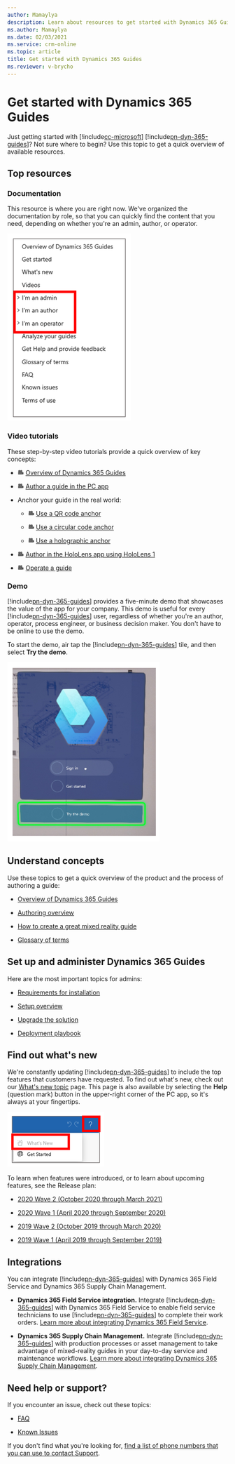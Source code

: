 ```yaml
---
author: Mamaylya
description: Learn about resources to get started with Dynamics 365 Guides
ms.author: Mamaylya
ms.date: 02/03/2021
ms.service: crm-online
ms.topic: article
title: Get started with Dynamics 365 Guides
ms.reviewer: v-brycho
---
```


# Get started with Dynamics 365 Guides

Just getting started with [!include[cc-microsoft](../includes/cc-microsoft.md)] [!include[pn-dyn-365-guides](../includes/pn-dyn-365-guides.md)]? Not sure where to begin? Use this topic to get a quick overview of available resources.

## Top resources

### Documentation

This resource is where you are right now. We've organized the documentation by role, so that you can quickly find the content that you need, depending on whether you're an admin, author, or operator.

![Table of contents organized by role](media/organized-by-role.PNG "Table of contents organized by role")

### Video tutorials

These step-by-step video tutorials provide a quick overview of key concepts:

- ![Video camera graphic](media/video-camera.PNG "Video camera graphic") [Overview of Dynamics 365 Guides](https://aka.ms/guidesoverview)

- ![Video camera graphic](media/video-camera.PNG "Video camera graphic") [Author a guide in the PC app](https://aka.ms/pcauthor)

- Anchor your guide in the real world:

    - ![Video camera graphic](media/video-camera.PNG "Video camera graphic") [Use a QR code anchor](https://youtu.be/NhdBG3emNUs)

    - ![Video camera graphic](media/video-camera.PNG "Video camera graphic") [Use a circular code anchor](https://aka.ms/guidesprintedanchor)

    - ![Video camera graphic](media/video-camera.PNG "Video camera graphic") [Use a holographic anchor](https://aka.ms/guidesdigitalanchor)   
   
- ![Video camera graphic](media/video-camera.PNG "Video camera graphic") [Author in the HoloLens app using HoloLens 1](https://aka.ms/hololensauthor)

- ![Video camera graphic](media/video-camera.PNG "Video camera graphic") [Operate a guide](https://aka.ms/guidesoperate)

### Demo

[!include[pn-dyn-365-guides](../includes/pn-dyn-365-guides.md)] provides a five-minute demo that showcases the value of the app for your company. This demo is useful for every [!include[pn-dyn-365-guides](../includes/pn-dyn-365-guides.md)] user, regardless of whether you're an author, operator, process engineer, or business decision maker. You don't have to be online to use the demo.

To start the demo, air tap the [!include[pn-dyn-365-guides](../includes/pn-dyn-365-guides.md)] tile, and then select **Try the demo**.

![Try the demo button](media/try-demo-2.PNG "Try the demo button")

## Understand concepts

Use these topics to get a quick overview of the product and the process of authoring a guide:

- [Overview of Dynamics 365 Guides](index.md)

- [Authoring overview](authoring-overview.md)

- [How to create a great mixed reality guide](great-guide.md)

- [Glossary of terms](glossary.md)

## Set up and administer Dynamics 365 Guides

Here are the most important topics for admins:

- [Requirements for installation](requirements.md)

- [Setup overview](setup.md)

- [Upgrade the solution](upgrade.md)

- [Deployment playbook](admin-deployment-playbook.md)

## Find out what's new

We're constantly updating [!include[pn-dyn-365-guides](../includes/pn-dyn-365-guides.md)] to include the top features that customers have requested. To find out what's new, check out our [What's new topic](new.md) page. This page is also available by selecting the **Help** (question mark) button in the upper-right corner of the PC app, so it's always at your fingertips.

![What's New command](media/what-new.PNG "What's New command")

To learn when features were introduced, or to learn about upcoming features, see the Release plan:

- [2020 Wave 2 (October 2020 through March 2021)](https://docs.microsoft.com/dynamics365-release-plan/2020wave2/finance-operations/dynamics365-guides/planned-features)

- [2020 Wave 1 (April 2020 through September 2020)](https://docs.microsoft.com/dynamics365-release-plan/2020wave1/mixed-reality/dynamics365-guides/planned-features)

- [2019 Wave 2 (October 2019 through March 2020)](https://docs.microsoft.com/dynamics365-release-plan/2019wave2/index)

- [2019 Wave 1 (April 2019 through September 2019)](https://docs.microsoft.com/business-applications-release-notes/April19/index)

## Integrations

You can integrate [!include[pn-dyn-365-guides](../includes/pn-dyn-365-guides.md)] with Dynamics 365 Field Service and Dynamics 365 Supply Chain Management.

- **Dynamics 365 Field Service integration.** Integrate [!include[pn-dyn-365-guides](../includes/pn-dyn-365-guides.md)] with Dynamics 365 Field Service to enable field service technicians to use [!include[pn-dyn-365-guides](../includes/pn-dyn-365-guides.md)] to complete their work orders. [Learn more about integrating Dynamics 365 Field Service](field-service.md).

- **Dynamics 365 Supply Chain Management.** Integrate [!include[pn-dyn-365-guides](../includes/pn-dyn-365-guides.md)] with production processes or asset management to take advantage of mixed-reality guides in your day-to-day service and maintenance workflows. [Learn more about integrating Dynamics 365 Supply Chain Management](admin-integrate-asset-management.md).

## Need help or support?

If you encounter an issue, check out these topics:

- [FAQ](faq.md)

- [Known Issues](known-issues.md)

If you don't find what you're looking for, [find a list of phone numbers that you can use to contact Support](help.md).
